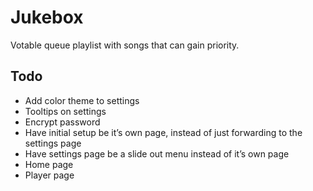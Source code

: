 # Jukebox

Votable queue playlist with songs that can gain priority.

## Todo
- Add color theme to settings
- Tooltips on settings
- Encrypt password
- Have initial setup be it’s own page, instead of just forwarding to the settings page
- Have settings page be a slide out menu instead of it’s own page
- Home page
- Player page
